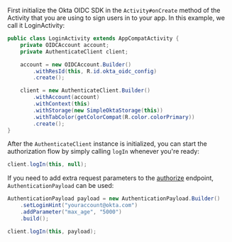First initialize the Okta OIDC SDK in the `Activity#onCreate` method of the Activity that you are using to sign users in to your app. In this example, we call it LoginActivity:

```java
public class LoginActivity extends AppCompatActivity {
    private OIDCAccount account;
    private AuthenticateClient client;

    account = new OIDCAccount.Builder()
        .withResId(this, R.id.okta_oidc_config)
        .create();

    client = new AuthenticateClient.Builder()
        .withAccount(account)
        .withContext(this)
        .withStorage(new SimpleOktaStorage(this))
        .withTabColor(getColorCompat(R.color.colorPrimary))
        .create();
}
```

After the `AuthenticateClient` instance is initialized, you can start the authorization flow by simply calling `logIn` whenever you're ready:

```java
client.logIn(this, null);
```

If you need to add extra request parameters to the [authorize](https://developer.okta.com/docs/api/resources/oidc/#authorize) endpoint, `AuthenticationPayload` can be used:

```java
AuthenticationPayload payload = new AuthenticationPayload.Builder()
    .setLoginHint("youraccount@okta.com")
    .addParameter("max_age", "5000")
    .build();

client.logIn(this, payload);
```